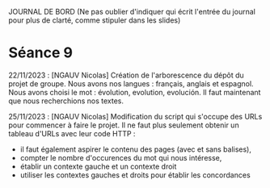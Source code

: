 JOURNAL DE BORD
(Ne pas oublier d'indiquer qui écrit l'entrée du journal pour plus de clarté, comme stipuler dans les slides)

# Séance 9

22/11/2023 : [NGAUV Nicolas]
Création de l'arborescence du dépôt du projet de groupe.
Nous avons nos langues : français, anglais et espagnol.
Nous avons choisi le mot : évolution, evolution, evolución.
Il faut maintenant que nous recherchions nos textes.

25/11/2023 : [NGAUV Nicolas]
Modification du script qui s'occupe des URLs pour commencer à faire le projet.
Il ne faut plus seulement obtenir un tableau d'URLs avec leur code HTTP : 
- il faut également aspirer le contenu des pages (avec et sans balises),
- compter le nombre d'occurences du mot qui nous intéresse,
- établir un contexte gauche et un contexte droit
- utiliser les contextes gauches et droits pour établir les concordances
